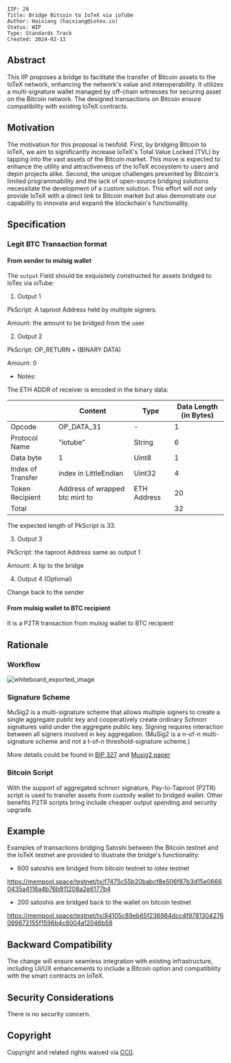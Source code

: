 ```
IIP: 29
Title: Bridge Bitcoin to IoTeX via ioTube
Author: Haixiang (haixiang@iotex.io)
Status: WIP
Type: Standards Track
Created: 2024-02-13
```

## Abstract

This IIP proposes a bridge to facilitate the transfer of Bitcoin assets to the IoTeX network, enhancing the network's value and interoperability. It utilizes a multi-signature wallet managed by off-chain witnesses for securing asset on the Bitcoin network. The designed transactions on Bitcoin ensure compatibility with existing IoTeX contracts.

## Motivation

The motivation for this proposal is twofold. First, by bridging Bitcoin to IoTeX, we aim to significantly increase IoTeX's Total Value Locked (TVL) by tapping into the vast assets of the Bitcoin market. This move is expected to enhance the utility and attractiveness of the IoTeX ecosystem to users and depin projects alike. Second, the unique challenges presented by Bitcoin's limited programmability and the lack of open-source bridging solutions necessitate the development of a custom solution. This effort will not only provide IoTeX with a direct link to Bitcoin market but also demonstrate our capability to innovate and expand the blockchain's functionality.


## Specification

### Legit BTC Transaction format 

#### From sender to mulsig wallet

The `output` Field should be exquisitely constructed for assets bridged to IoTex via ioTube: 

1. Output 1

PkScript: A taproot Address held by multiple signers.

Amount: the amount to be bridged from the user

2. Output 2

PkScript: OP_RETURN + (BINARY DATA)

Amount: 0

- Notes: 

The ETH ADDR of receiver is encoded in the binary data:

|                   | Content                        | Type        | Data Length (in Bytes) |
|-------------------|--------------------------------|-------------|------------------------|
| Opcode            | OP_DATA_31                     |      -      | 1                      |
| Protocol Name     | "iotube"                       | String      | 6                      |
| Data byte         | 1                              | Uint8       | 1                      |
| Index of Transfer | index in LittleEndian          | Uint32      | 4                      |
| Token Recipient   | Address of wrapped btc mint to | ETH Address | 20                     |
| Total             |                                |             | 32                     |


The expected length of PkScript is 33.

3. Output 3

PkScript: the taproot Address same as output 1

Amount: A tip to the bridge

4. Output 4 (Optional)

Change back to the sender

#### From mulsig wallet to BTC recipient

It is a P2TR transaction from mulsig wallet to BTC recipient


## Rationale

### Workflow

![whiteboard_exported_image](https://github.com/iotexproject/iips/assets/55118568/da1c1a40-9897-4473-9392-a4fb0d903949)

### Signature Scheme

MuSig2 is a multi-signature scheme that allows multiple signers to create a single aggregate public key and cooperatively create ordinary Schnorr signatures valid under the aggregate public key. Signing requires interaction between all signers involved in key aggregation. (MuSig2 is a n-of-n multi-signature scheme and not a t-of-n threshold-signature scheme.)

More details could be found in [BIP 327](https://github.com/bitcoin/bips/blob/master/bip-0327.mediawiki) and [Musig2 paper](https://eprint.iacr.org/2020/1261.pdf)

### Bitcoin Script

With the support of aggregated schnorr signature, Pay-to-Taproot (P2TR) script is used to transfer assets from custody wallet to bridged wallet. Other benefits P2TR scripts bring include cheaper output spending and security upgrade.


## Example

Examples of transactions bridging Satoshi between the Bitcoin testnet and the IoTeX testnet are provided to illustrate the bridge's functionality:

 - 600 satoshis are bridged from bitcoin testnet to iotex testnet

https://mempool.space/testnet/tx/f7475c55b20babcf8e506f87b3d15e06660435a4116a4b76b911208a2e6177b4

 - 200 satoshis are bridged back to the wallet on bitcoin testnet 

https://mempool.space/testnet/tx/84105c89eb65f236984dcc4f9781304276099672155f1596b4c8004a12046b58

## Backward Compatibility

The change will ensure seamless integration with existing infrastructure, including UI/UX enhancements to include a Bitcoin option and compatibility with  the smart contracts on IoTeX.

## Security Considerations

There is no security concern.

## Copyright
Copyright and related rights waived via [CC0](https://creativecommons.org/publicdomain/zero/1.0/).